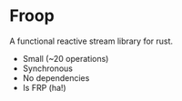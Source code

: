 # Froop

A functional reactive stream library for rust.

  * Small (~20 operations)
  * Synchronous
  * No dependencies
  * Is FRP (ha!)
